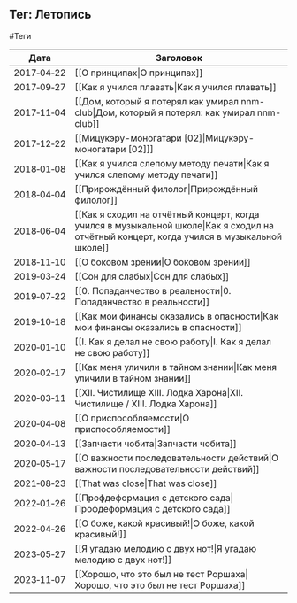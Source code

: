 ## Тег: Летопись
#Теги

| Дата | Заголовок |
| --- | --- |
| 2017&#8209;04&#8209;22 | [[О принципах\|О принципах]] |
| 2017&#8209;09&#8209;27 | [[Как я учился плавать\|Как я учился плавать]] |
| 2017&#8209;11&#8209;04 | [[Дом, который я потерял как умирал nnm-club\|Дом, который я потерял: как умирал nnm-club]] |
| 2017&#8209;12&#8209;22 | [[Мицукэру-моногатари [02]\|Мицукэру-моногатари [02]]] |
| 2018&#8209;01&#8209;08 | [[Как я учился слепому методу печати\|Как я учился слепому методу печати]] |
| 2018&#8209;04&#8209;04 | [[Прирождённый филолог\|Прирождённый филолог]] |
| 2018&#8209;06&#8209;04 | [[Как я сходил на отчётный концерт, когда учился в музыкальной школе\|Как я сходил на отчётный концерт, когда учился в музыкальной школе]] |
| 2018&#8209;11&#8209;10 | [[О боковом зрении\|О боковом зрении]] |
| 2019&#8209;03&#8209;24 | [[Сон для слабых\|Сон для слабых]] |
| 2019&#8209;07&#8209;22 | [[0. Попаданчество в реальности\|0. Попаданчество в реальности]] |
| 2019&#8209;10&#8209;18 | [[Как мои финансы оказались в опасности\|Как мои финансы оказались в опасности]] |
| 2020&#8209;01&#8209;10 | [[I. Как я делал не свою работу\|I. Как я делал не свою работу]] |
| 2020&#8209;02&#8209;17 | [[Как меня уличили в тайном знании\|Как меня уличили в тайном знании]] |
| 2020&#8209;03&#8209;11 | [[XII. Чистилище  XIII. Лодка Харона\|XII. Чистилище / XIII. Лодка Харона]] |
| 2020&#8209;04&#8209;08 | [[О приспособляемости\|О приспособляемости]] |
| 2020&#8209;04&#8209;13 | [[Запчасти чобита\|Запчасти чобита]] |
| 2020&#8209;05&#8209;17 | [[О важности последовательности действий\|О важности последовательности действий]] |
| 2021&#8209;08&#8209;23 | [[That was close\|That was close]] |
| 2022&#8209;01&#8209;26 | [[Профдеформация с детского сада\|Профдеформация с детского сада]] |
| 2022&#8209;04&#8209;26 | [[О боже, какой красивый!\|О боже, какой красивый!]] |
| 2023&#8209;05&#8209;27 | [[Я угадаю мелодию с двух нот!\|Я угадаю мелодию с двух нот!]] |
| 2023&#8209;11&#8209;07 | [[Хорошо, что это был не тест Роршаха\|Хорошо, что это был не тест Роршаха]] |
